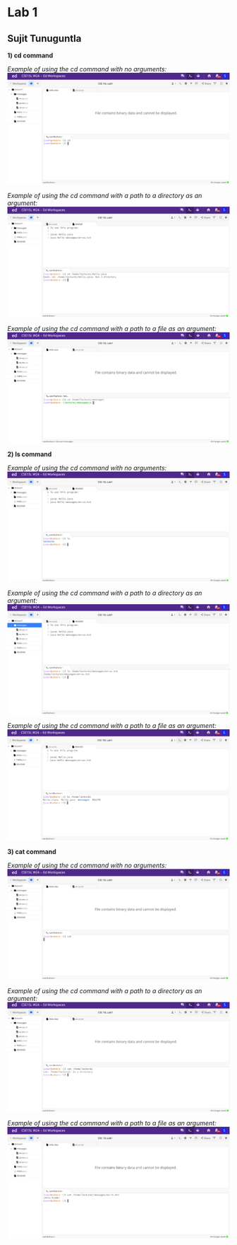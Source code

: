 # Lab 1
## Sujit Tunuguntla

**1) cd command**

*Example of using the cd command with no arguments:*
![Image](cse15l8.png)

*Example of using the cd command with a path to a directory as an argument:*
![Image](cse15l10.png)

*Example of using the cd command with a path to a file as an argument:*
![Image](cse15l5.png)


**2) ls command**

*Example of using the cd command with no arguments:*
![Image](cse15l11.png)

*Example of using the cd command with a path to a directory as an argument:*
![Image](cse15l12.png)

*Example of using the cd command with a path to a file as an argument:*
![Image](cse15l13.png)

**3) cat command**

*Example of using the cd command with no arguments:*
![Image](cse15l4.png)

*Example of using the cd command with a path to a directory as an argument:*
![Image](cse15l3.png)

*Example of using the cd command with a path to a file as an argument:*
![Image](cse15l2.png)
